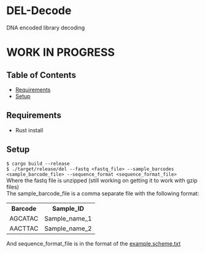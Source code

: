 # DEL-Decode
DNA encoded library decoding

# WORK IN PROGRESS

## Table of Contents
<ul>
<li><a href=#Requirements>Requirements</a></li>
<li><a href=#setup>Setup</a></li>
</ul>

## Requirements
<ul>
<li>Rust install</li>
</ul>

## Setup
`$ cargo build --release`<br>
`$ ./target/release/del --fastq <fastq_file> --sample_barcodes <sample_barcode_file> --sequence_format <sequence_format_file>`<br>
Where the fastq file is unzipped (still working on getting it to work with gzip files) <br>
The sample_barcode_file is a comma separate file with the following format:<br>
<table>
<tr>
<th>Barcode</th>
<th>Sample_ID</th>
</tr>
<tr>
<td>AGCATAC</td>
<td>Sample_name_1</td>
</tr>
<tr>
<td>AACTTAC</td>
<td>Sample_name_2</td>
</tr>
</table>

And sequence_format_file is in the format of the [example.scheme.txt](example.scheme.txt)
